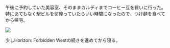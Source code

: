 午後に予約していた美容室、そのままカルディまでコーヒー豆を買いに行った。特にあてもなく駅ビルを彷徨っていたらいい時間になったので、つけ麺を食べてから帰宅。

![](https://photos.old.apkas.net/medium/202304/20230401-170949.webp)

少しHorizon: Forbidden Westの続きを進めてから寝る。
